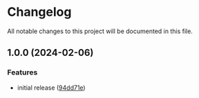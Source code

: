 # Changelog

All notable changes to this project will be documented in this file.

## 1.0.0 (2024-02-06)


### Features

* initial release ([94dd71e](https://github.com/finisterra-io/terraform-aws-cloudmap/commit/94dd71e073badf9395d80427b9965434ee272c06))
